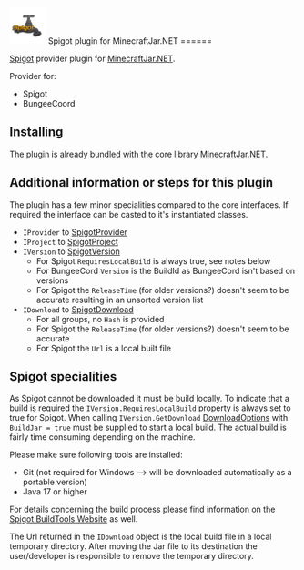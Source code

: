 <img src="Resources/Spigot.png" alt= “Pocketmine” width="64" height="64">
Spigot plugin for MinecraftJar.NET
======

[Spigot](https://www.spigotmc.org/) provider plugin for [MinecraftJar.NET](../../README.md).

Provider for:
- Spigot
- BungeeCoord

## Installing

The plugin is already bundled with the core library [MinecraftJar.NET](../../README.md).

## Additional information or steps for this plugin

The plugin has a few minor specialities compared to the core interfaces.
If required the interface can be casted to it's instantiated classes.

- `IProvider` to [SpigotProvider](SpigotProvider.cs)
- `IProject` to [SpigotProject](Model/SpigotProject.cs)
- `IVersion` to [SpigotVersion](Model/SpigotVersion.cs)
  - For Spigot `RequiresLocalBuild` is always true, see notes below
  - For BungeeCord `Version` is the BuildId as BungeeCord isn't based on versions
  - For Spigot the `ReleaseTime` (for older versions?) doesn't seem to be accurate resulting in an unsorted version list
- `IDownload` to [SpigotDownload](Model/SpigotDownload.cs)
  - For all groups, no `Hash` is provided
  - For Spigot the `ReleaseTime` (for older versions?) doesn't seem to be accurate
  - For Spigot the `Url` is a local built file


## Spigot specialities

As Spigot cannot be downloaded it must be build locally. To indicate that a build is required the `IVersion.RequiresLocalBuild` property is always set to true for Spigot.
When calling `IVersion.GetDownload` [DownloadOptions](../../MinecraftJars.Core/Downloads/DownloadOptions.cs) with `BuildJar = true` must be supplied to start a local build.
The actual build is fairly time consuming depending on the machine.

Please make sure following tools are installed:
- Git (not required for Windows --> will be downloaded automatically as a portable version)
- Java 17 or higher 

For details concerning the build process please find information on the [Spigot BuildTools Website](https://www.spigotmc.org/wiki/buildtools/) as well.

The Url returned in the `IDownload` object is the local build file in a local temporary directory. 
After moving the Jar file to its destination the user/developer is responsible to remove the temporary directory.